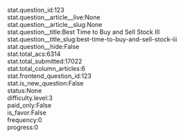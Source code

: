 stat.question_id:123  
stat.question__article__live:None  
stat.question__article__slug:None  
stat.question__title:Best Time to Buy and Sell Stock III  
stat.question__title_slug:best-time-to-buy-and-sell-stock-iii  
stat.question__hide:False  
stat.total_acs:6314  
stat.total_submitted:17022  
stat.total_column_articles:6  
stat.frontend_question_id:123  
stat.is_new_question:False  
status:None  
difficulty.level:3  
paid_only:False  
is_favor:False  
frequency:0  
progress:0  
